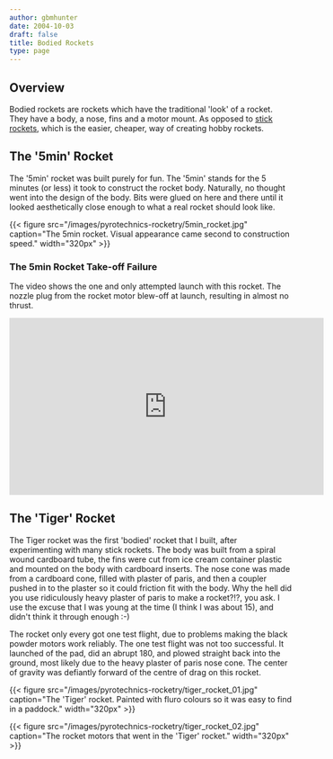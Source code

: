 ```yaml
---
author: gbmhunter
date: 2004-10-03
draft: false
title: Bodied Rockets
type: page
---
```


## Overview

Bodied rockets are rockets which have the traditional 'look' of a rocket. They have a body, a nose, fins and a motor mount. As opposed to [stick rockets](/pyrotechnics/rocketry/stick-rockets), which is the easier, cheaper, way of creating hobby rockets.

## The '5min' Rocket

The '5min' rocket was built purely for fun. The '5min' stands for the 5 minutes (or less) it took to construct the rocket body. Naturally, no thought went into the design of the body. Bits were glued on here and there until it looked aesthetically close enough to what a real rocket should look like.

{{< figure src="/images/pyrotechnics-rocketry/5min_rocket.jpg" caption="The 5min rocket. Visual appearance came second to construction speed."  width="320px" >}}

### The 5min Rocket Take-off Failure

The video shows the one and only attempted launch with this rocket. The nozzle plug from the rocket motor blew-off at launch, resulting in almost no thrust.

<iframe width="560" height="315" src="https://www.youtube.com/embed/II7fkhuhlNE" frameborder="0" allow="accelerometer; autoplay; encrypted-media; gyroscope; picture-in-picture" allowfullscreen></iframe>

## The 'Tiger' Rocket

The Tiger rocket was the first 'bodied' rocket that I built, after experimenting with many stick rockets. The body was built from a spiral wound cardboard tube, the fins were cut from ice cream container plastic and mounted on the body with cardboard inserts. The nose cone was made from a cardboard cone, filled with plaster of paris, and then a coupler pushed in to the plaster so it could friction fit with the body. Why the hell did you use ridiculously heavy plaster of paris to make a rocket?!?, you ask. I use the excuse that I was young at the time (I think I was about 15), and didn't think it through enough :-)

The rocket only every got one test flight, due to problems making the black powder motors work reliably. The one test flight was not too successful. It launched of the pad, did an abrupt 180, and plowed straight back into the ground, most likely due to the heavy plaster of paris nose cone. The center of gravity was defiantly forward of the centre of drag on this rocket.

{{< figure src="/images/pyrotechnics-rocketry/tiger_rocket_01.jpg" caption="The 'Tiger' rocket. Painted with fluro colours so it was easy to find in a paddock."  width="320px" >}}

{{< figure src="/images/pyrotechnics-rocketry/tiger_rocket_02.jpg" caption="The rocket motors that went in the 'Tiger' rocket."  width="320px" >}}